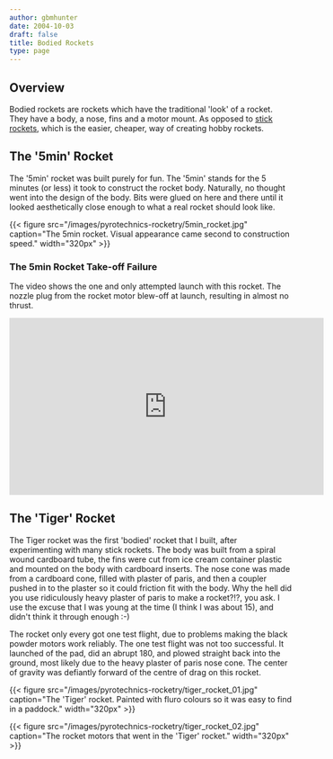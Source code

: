 ```yaml
---
author: gbmhunter
date: 2004-10-03
draft: false
title: Bodied Rockets
type: page
---
```


## Overview

Bodied rockets are rockets which have the traditional 'look' of a rocket. They have a body, a nose, fins and a motor mount. As opposed to [stick rockets](/pyrotechnics/rocketry/stick-rockets), which is the easier, cheaper, way of creating hobby rockets.

## The '5min' Rocket

The '5min' rocket was built purely for fun. The '5min' stands for the 5 minutes (or less) it took to construct the rocket body. Naturally, no thought went into the design of the body. Bits were glued on here and there until it looked aesthetically close enough to what a real rocket should look like.

{{< figure src="/images/pyrotechnics-rocketry/5min_rocket.jpg" caption="The 5min rocket. Visual appearance came second to construction speed."  width="320px" >}}

### The 5min Rocket Take-off Failure

The video shows the one and only attempted launch with this rocket. The nozzle plug from the rocket motor blew-off at launch, resulting in almost no thrust.

<iframe width="560" height="315" src="https://www.youtube.com/embed/II7fkhuhlNE" frameborder="0" allow="accelerometer; autoplay; encrypted-media; gyroscope; picture-in-picture" allowfullscreen></iframe>

## The 'Tiger' Rocket

The Tiger rocket was the first 'bodied' rocket that I built, after experimenting with many stick rockets. The body was built from a spiral wound cardboard tube, the fins were cut from ice cream container plastic and mounted on the body with cardboard inserts. The nose cone was made from a cardboard cone, filled with plaster of paris, and then a coupler pushed in to the plaster so it could friction fit with the body. Why the hell did you use ridiculously heavy plaster of paris to make a rocket?!?, you ask. I use the excuse that I was young at the time (I think I was about 15), and didn't think it through enough :-)

The rocket only every got one test flight, due to problems making the black powder motors work reliably. The one test flight was not too successful. It launched of the pad, did an abrupt 180, and plowed straight back into the ground, most likely due to the heavy plaster of paris nose cone. The center of gravity was defiantly forward of the centre of drag on this rocket.

{{< figure src="/images/pyrotechnics-rocketry/tiger_rocket_01.jpg" caption="The 'Tiger' rocket. Painted with fluro colours so it was easy to find in a paddock."  width="320px" >}}

{{< figure src="/images/pyrotechnics-rocketry/tiger_rocket_02.jpg" caption="The rocket motors that went in the 'Tiger' rocket."  width="320px" >}}